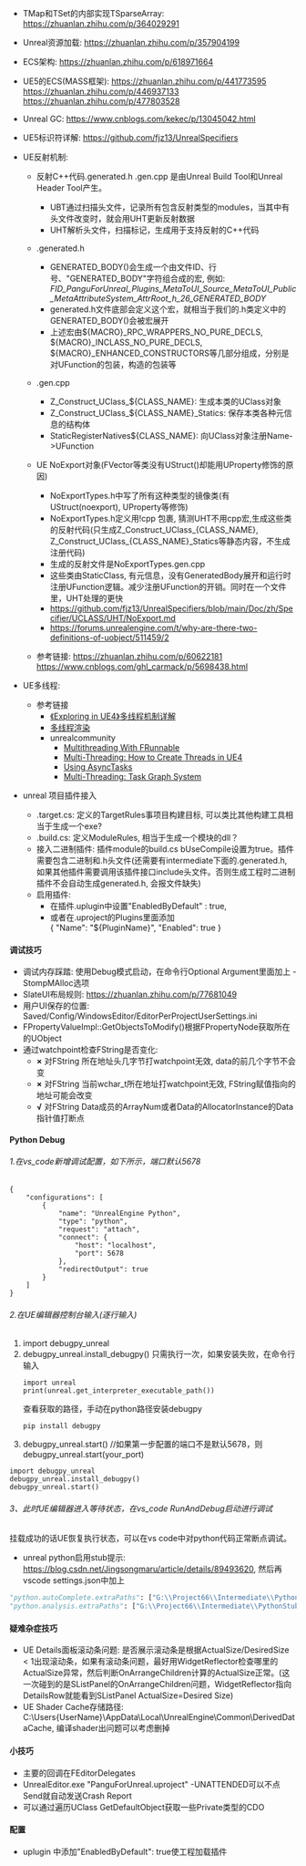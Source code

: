 - TMap和TSet的内部实现TSparseArray: https://zhuanlan.zhihu.com/p/364029291
- Unreal资源加载: https://zhuanlan.zhihu.com/p/357904199
- ECS架构: https://zhuanlan.zhihu.com/p/618971664
- UE5的ECS(MASS框架): 
	https://zhuanlan.zhihu.com/p/441773595  
	https://zhuanlan.zhihu.com/p/446937133  
	https://zhuanlan.zhihu.com/p/477803528
- Unreal GC: https://www.cnblogs.com/kekec/p/13045042.html
- UE5标识符详解: https://github.com/fjz13/UnrealSpecifiers
- UE反射机制: 
	- 反射C++代码.generated.h .gen.cpp 是由Unreal Build Tool和Unreal Header Tool产生。
		- UBT通过扫描头文件，记录所有包含反射类型的modules，当其中有头文件改变时，就会用UHT更新反射数据
		- UHT解析头文件，扫描标记，生成用于支持反射的C++代码
	- .generated.h
		- GENERATED_BODY()会生成一个由文件ID、行号、"GENERATED_BODY"字符组合成的宏, 例如: *FID_PanguForUnreal_Plugins_MetaToUI_Source_MetaToUI_Public_MetaAttributeSystem_AttrRoot_h_26_GENERATED_BODY*
		- generated.h文件底部会定义这个宏，就相当于我们的.h类定义中的GENERATED_BODY()会被宏展开
		- 上述宏由${MACRO}_RPC_WRAPPERS_NO_PURE_DECLS, ${MACRO}_INCLASS_NO_PURE_DECLS, ${MACRO}_ENHANCED_CONSTRUCTORS等几部分组成，分别是对UFunction的包装，构造的包装等
	- .gen.cpp
		- Z_Construct_UClass_${CLASS_NAME}: 生成本类的UClass对象
		- Z_Construct_UClass_${CLASS_NAME}_Statics: 保存本类各种元信息的结构体
		- StaticRegisterNatives${CLASS_NAME}: 向UClass对象注册Name->UFunction
	- UE NoExport对象(FVector等类没有UStruct()却能用UProperty修饰的原因)
		
		- NoExportTypes.h中写了所有这种类型的镜像类(有UStruct(noexport), UProperty等修饰)
		- NoExportTypes.h定义用!cpp 包裹, 猜测UHT不用cpp宏,生成这些类的反射代码(只生成Z_Construct_UClass_{CLASS_NAME},  Z_Construct_UClass_{CLASS_NAME}_Statics等静态内容，不生成注册代码)
		- 生成的反射文件是NoExportTypes.gen.cpp
		- 这些类由StaticClass, 有元信息，没有GeneratedBody展开和运行时注册UFunction逻辑。减少注册UFunction的开销。同时在一个文件里，UHT处理的更快
		- https://github.com/fjz13/UnrealSpecifiers/blob/main/Doc/zh/Specifier/UCLASS/UHT/NoExport.md
		- https://forums.unrealengine.com/t/why-are-there-two-definitions-of-uobject/511459/2
	- 参考链接: https://zhuanlan.zhihu.com/p/60622181 https://www.cnblogs.com/ghl_carmack/p/5698438.html

- UE多线程:
	- 参考链接
		- [《Exploring in UE4》多线程机制详解](https://zhuanlan.zhihu.com/p/38881269)  
		-  [多线程渲染](https://www.cnblogs.com/timlly/p/14327537.html)
		- unrealcommunity
			- [Multithreading With FRunnable](https://unrealcommunity.wiki/multithreading-with-frunnable-2a4xuf68)
			- [Multi-Threading: How to Create Threads in UE4](https://unrealcommunity.wiki/multi-threading:-how-to-create-threads-in-ue4-0bsy2g96)
			- [Using AsyncTasks](https://unrealcommunity.wiki/using-asynctasks-1jpclff4)
			- [Multi-Threading: Task Graph System](https://unrealcommunity.wiki/multi-threading:-task-graph-system-pah8k101)
- unreal 项目插件接入
	- .target.cs: 定义的TargetRules事项目构建目标, 可以类比其他构建工具相当于生成一个exe?
	- .build.cs: 定义ModuleRules, 相当于生成一个模块的dll？
	- 接入二进制插件: 插件module的build.cs bUseCompile设置为true。插件需要包含二进制和.h头文件(还需要有intermediate下面的.generated.h, 如果其他插件需要调用该插件接口include头文件。否则生成工程时二进制插件不会自动生成generated.h, 会报文件缺失)
	- 启用插件: 
		- 在插件.uplugin中设置"EnabledByDefault" : true, 
		- 或者在.uproject的Plugins里面添加		
			{
				"Name": "${PluginName}",
				"Enabled": true
			}

#### 调试技巧
- 调试内存踩踏: 使用Debug模式启动，在命令行Optional Argument里面加上 -StompMAlloc选项
- SlateUI布局规则: https://zhuanlan.zhihu.com/p/77681049
- 用户UI保存的位置:  Saved/Config/WindowsEditor/EditorPerProjectUserSettings.ini
- FPropertyValueImpl::GetObjectsToModify()根据FPropertyNode获取所在的UObject
- 通过watchpoint检查FString是否变化:  
	- **×** 对FString 所在地址头几字节打watchpoint无效, data的前几个字节不会变
	- **×** 对FString 当前wchar_t所在地址打watchpoint无效, FString赋值指向的地址可能会改变
	- **√** 对FString Data成员的ArrayNum或者Data的AllocatorInstance的Data指针值打断点

#### Python Debug
###### 1.在vs_code新增调试配置，如下所示，端口默认5678
```
{ 
	"configurations": [ 
		{ 
			"name": "UnrealEngine Python", 
			"type": "python", 
			"request": "attach", 
			"connect": { 
				"host": "localhost", 
				"port": 5678 
			}, 
			"redirectOutput": true 
		} 
	] 
}
```

###### 2.在UE编辑器控制台输入(逐行输入)
	
1. import debugpy_unreal
2. debugpy_unreal.install_debugpy()
	只需执行一次，如果安装失败，在命令行输入
	```
	import unreal
	print(unreal.get_interpreter_executable_path())
	```
	查看获取的路径，手动在python路径安装debugpy
	```
	pip install debugpy
	```
3. debugpy_unreal.start() //如果第一步配置的端口不是默认5678，则debugpy_unreal.start(your_port)
```
import debugpy_unreal
debugpy_unreal.install_debugpy()
debugpy_unreal.start()
```

###### 3、此时UE编辑器进入等待状态，在vs_code RunAndDebug启动进行调试
挂载成功的话UE恢复执行状态，可以在vs code中对python代码正常断点调试。


- unreal python启用stub提示: https://blog.csdn.net/Jingsongmaru/article/details/89493620, 然后再vscode settings.json中加上
```Python
"python.autoComplete.extraPaths": ["G:\\Project66\\Intermediate\\PythonStub"],
"python.analysis.extraPaths": ["G:\\Project66\\Intermediate\\PythonStub"]
```

#### 疑难杂症技巧
- UE Details面板滚动条问题:  是否展示滚动条是根据ActualSize/DesiredSize < 1出现滚动条，如果有滚动条问题，最好用WidgetReflector检查哪里的ActualSize异常，然后判断OnArrangeChildren计算的ActualSize正常。(这一次碰到的是SListPanel的OnArrangeChildren问题，WidgetReflector指向DetailsRow就能看到SListPanel ActualSize=Desired Size)
- UE Shader Cache存储路径: C:\Users\{UserName}\AppData\Local\UnrealEngine\Common\DerivedDataCache, 编译shader出问题可以考虑删掉

#### 小技巧
- 主要的回调在FEditorDelegates
- UnrealEditor.exe "PanguForUnreal.uproject" -UNATTENDED可以不点Send就自动发送Crash Report
- 可以通过遍历UClass GetDefaultObject获取一些Private类型的CDO

#### 配置
- uplugin 中添加"EnabledByDefault": true使工程加载插件